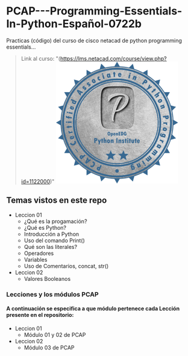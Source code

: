 # PCAP---Programming-Essentials-In-Python-Español-0722b
Practicas (código) del curso de cisco netacad de python programming essentials...

> Link al curso: "(https://lms.netacad.com/course/view.php?id=1122000)"
![Netacad Course](/img/ciscopy.png)

## Temas vistos en este repo
- Leccion 01
    - ¿Qué es la progamación?
    - ¿Qué es Python?
    - Introducción a Python
    - Uso del comando Print()
    - Qué son las literales?
    - Operadores
    - Variables
    - Uso de Comentarios, concat, str()
- Leccion 02
    - Valores Booleanos

### Lecciones y los módulos PCAP
#### A continuación se especifica a que módulo pertenece cada Lección presente en el repositorio:
- Leccion 01 
    - Módulo 01 y 02 de PCAP
- Leccion 02
    - Módulo 03 de PCAP




